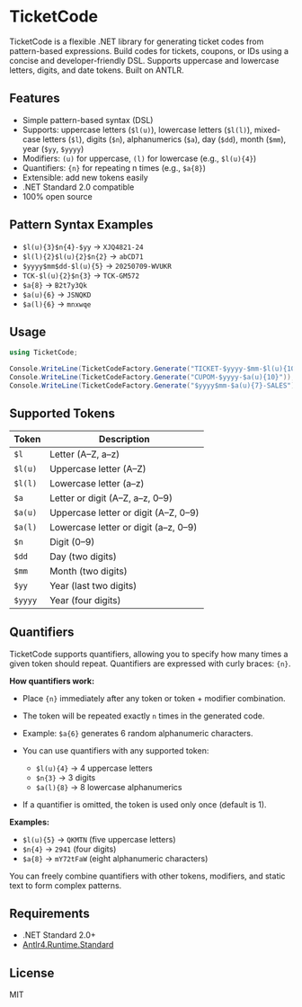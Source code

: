 # TicketCode

TicketCode is a flexible .NET library for generating ticket codes from pattern-based expressions. Build codes for tickets, coupons, or IDs using a concise and developer-friendly DSL. Supports uppercase and lowercase letters, digits, and date tokens. Built on ANTLR.

## Features

* Simple pattern-based syntax (DSL)
* Supports: uppercase letters (`$l(u)`), lowercase letters (`$l(l)`), mixed-case letters (`$l`), digits (`$n`), alphanumerics (`$a`), day (`$dd`), month (`$mm`), year (`$yy`, `$yyyy`)
* Modifiers: `(u)` for uppercase, `(l)` for lowercase (e.g., `$l(u){4}`)
* Quantifiers: `{n}` for repeating n times (e.g., `$a{8}`)
* Extensible: add new tokens easily
* .NET Standard 2.0 compatible
* 100% open source

## Pattern Syntax Examples

* `$l(u){3}$n{4}-$yy` → `XJQ4821-24`
* `$l(l){2}$l(u){2}$n{2}` → `abCD71`
* `$yyyy$mm$dd-$l(u){5}` → `20250709-WVUKR`
* `TCK-$l(u){2}$n{3}` → `TCK-GM572`
* `$a{8}` → `B2t7y3Qk`
* `$a(u){6}` → `JSNQKD`
* `$a(l){6}` → `mnxwqe`

## Usage

```csharp
using TicketCode;

Console.WriteLine(TicketCodeFactory.Generate("TICKET-$yyyy-$mm-$l(u){10}"));
Console.WriteLine(TicketCodeFactory.Generate("CUPOM-$yyyy-$a(u){10}"));
Console.WriteLine(TicketCodeFactory.Generate("$yyyy$mm-$a(u){7}-SALES"));
```

## Supported Tokens

| Token   | Description                          |
| ------- | ------------------------------------ |
| `$l`    | Letter (A–Z, a–z)                    |
| `$l(u)` | Uppercase letter (A–Z)               |
| `$l(l)` | Lowercase letter (a–z)               |
| `$a`    | Letter or digit (A–Z, a–z, 0–9)      |
| `$a(u)` | Uppercase letter or digit (A–Z, 0–9) |
| `$a(l)` | Lowercase letter or digit (a–z, 0–9) |
| `$n`    | Digit (0–9)                          |
| `$dd`   | Day (two digits)                     |
| `$mm`   | Month (two digits)                   |
| `$yy`   | Year (last two digits)               |
| `$yyyy` | Year (four digits)                   |

## Quantifiers

TicketCode supports quantifiers, allowing you to specify how many times a given token should repeat. Quantifiers are expressed with curly braces: `{n}`.

**How quantifiers work:**

* Place `{n}` immediately after any token or token + modifier combination.
* The token will be repeated exactly `n` times in the generated code.
* Example: `$a{6}` generates 6 random alphanumeric characters.
* You can use quantifiers with any supported token:

  * `$l(u){4}` → 4 uppercase letters
  * `$n{3}` → 3 digits
  * `$a(l){8}` → 8 lowercase alphanumerics
* If a quantifier is omitted, the token is used only once (default is 1).

**Examples:**

* `$l(u){5}` → `QKMTN` (five uppercase letters)
* `$n{4}` → `2941` (four digits)
* `$a{8}` → `mY72tFaW` (eight alphanumeric characters)

You can freely combine quantifiers with other tokens, modifiers, and static text to form complex patterns.

## Requirements

* .NET Standard 2.0+
* [Antlr4.Runtime.Standard](https://www.nuget.org/packages/Antlr4.Runtime.Standard)

## License

MIT
